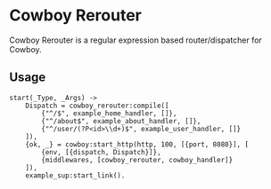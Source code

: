 Cowboy Rerouter
======

Cowboy Rerouter is a regular expression based router/dispatcher for Cowboy.

Usage
-----

    start(_Type, _Args) ->
        Dispatch = cowboy_rerouter:compile([
            {"^/$", example_home_handler, []},
            {"^/about$", example_about_handler, []},
            {"^/user/(?P<id>\\d+)$", example_user_handler, []}
        ]),
        {ok, _} = cowboy:start_http(http, 100, [{port, 8080}], [
            {env, [{dispatch, Dispatch}]},
            {middlewares, [cowboy_rerouter, cowboy_handler]}
        ]),
        example_sup:start_link().

